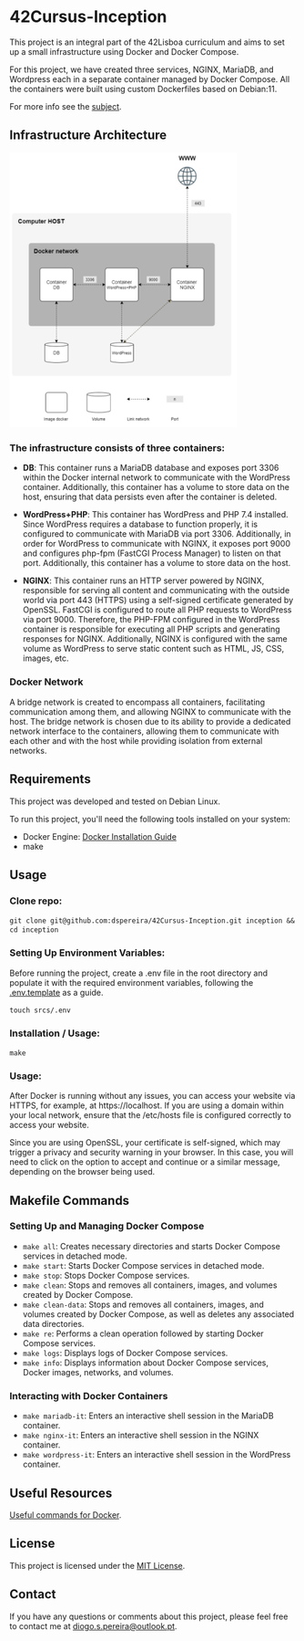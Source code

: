 # 42Cursus-Inception

This project is an integral part of the 42Lisboa curriculum and aims to set up a small infrastructure using Docker and Docker Compose.

For this project, we have created three services, NGINX, MariaDB, and Wordpress each in a separate container managed by Docker Compose. All the containers were built using custom Dockerfiles based on Debian:11.

For more info see the [subject](https://github.com/dspereira/42Cursus-Inception/blob/main/docs/inception_subject.pdf).

## Infrastructure Architecture

<img src="https://github.com/dspereira/42Cursus-Inception/blob/main/docs/infrastructure-architecture.png" alt="example" width="400"/>

### The infrastructure consists of three containers:

- **DB**: This container runs a MariaDB database and exposes port 3306 within the Docker internal network to communicate with the WordPress container. Additionally, this container has a volume to store data on the host, ensuring that data persists even after the container is deleted.

- **WordPress+PHP**: This container has WordPress and PHP 7.4 installed. Since WordPress requires a database to function properly, it is configured to communicate with MariaDB via port 3306. Additionally, in order for WordPress to communicate with NGINX, it exposes port 9000 and configures php-fpm (FastCGI Process Manager) to listen on that port. Additionally, this container has a volume to store data on the host.

- **NGINX**: This container runs an HTTP server powered by NGINX, responsible for serving all content and communicating with the outside world via port 443 (HTTPS) using a self-signed certificate generated by OpenSSL. FastCGI is configured to route all PHP requests to WordPress via port 9000. Therefore, the PHP-FPM configured in the WordPress container is responsible for executing all PHP scripts and generating responses for NGINX. Additionally, NGINX is configured with the same volume as WordPress to serve static content such as HTML, JS, CSS, images, etc. 

### Docker Network
A bridge network is created to encompass all containers, facilitating communication among them, and allowing NGINX to communicate with the host. The bridge network is chosen due to its ability to provide a dedicated network interface to the containers, allowing them to communicate with each other and with the host while providing isolation from external networks.

## Requirements

This project was developed and tested on Debian Linux.

To run this project, you'll need the following tools installed on your system:

- Docker Engine: [Docker Installation Guide](https://docs.docker.com/engine/install/)
- make

## Usage

### Clone repo:
```shell
git clone git@github.com:dspereira/42Cursus-Inception.git inception && cd inception
```

### Setting Up Environment Variables:
Before running the project, create a .env file in the root directory and populate it with the required environment variables, following the [.env.template](https://github.com/dspereira/42Cursus-Inception/blob/main/srcs/.env.template) as a guide.
```shell
touch srcs/.env
```

### Installation / Usage:

```shell
make
```

### Usage:
After Docker is running without any issues, you can access your website via HTTPS, for example, at https://localhost. If you are using a domain within your local network, ensure that the /etc/hosts file is configured correctly to access your website.

Since you are using OpenSSL, your certificate is self-signed, which may trigger a privacy and security warning in your browser. In this case, you will need to click on the option to accept and continue or a similar message, depending on the browser being used.

## Makefile Commands

### Setting Up and Managing Docker Compose

- `make all`: Creates necessary directories and starts Docker Compose services in detached mode.
- `make start`: Starts Docker Compose services in detached mode.
- `make stop`: Stops Docker Compose services.
- `make clean`: Stops and removes all containers, images, and volumes created by Docker Compose.
- `make clean-data`: Stops and removes all containers, images, and volumes created by Docker Compose, as well as deletes any associated data directories.
- `make re`: Performs a clean operation followed by starting Docker Compose services.
- `make logs`: Displays logs of Docker Compose services.
- `make info`: Displays information about Docker Compose services, Docker images, networks, and volumes.

### Interacting with Docker Containers

- `make mariadb-it`: Enters an interactive shell session in the MariaDB container.
- `make nginx-it`: Enters an interactive shell session in the NGINX container.
- `make wordpress-it`: Enters an interactive shell session in the WordPress container.


## Useful Resources
[Useful commands for Docker](https://github.com/dspereira/42Cursus-Inception/blob/main/docs/useful-commands.md).


## License
This project is licensed under the [MIT License](https://github.com/dspereira/42Cursus-Inception/blob/main/LICENSE).

## Contact
If you have any questions or comments about this project, please feel free to contact me at diogo.s.pereira@outlook.pt.
